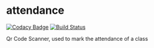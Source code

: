 # attendance

[![Codacy Badge](https://api.codacy.com/project/badge/Grade/8678bef228964cf1953677553bae554d)](https://app.codacy.com/app/ariG23498/attendance?utm_source=github.com&utm_medium=referral&utm_content=ariG23498/attendance&utm_campaign=Badge_Grade_Dashboard)
[![Build Status](https://travis-ci.com/ariG23498/attendance.svg?branch=master)](https://travis-ci.com/ariG23498/attendance)

Qr Code Scanner, used to mark the attendance of a class
